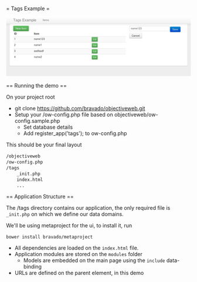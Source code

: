 = Tags Example =

![Tags](assets/screenshot.png)

== Running the demo ==

On your project root

* git clone https://github.com/bravado/objectiveweb.git
* Setup your /ow-config.php file based on objectiveweb/ow-config.sample.php
    * Set database details
    * Add register_app('tags'); to ow-config.php

This should be your final layout

    /objectiveweb
    /ow-config.php
    /tags
        _init.php
        index.html
        ...

== Application Structure ==

The /tags directory contains our application, the only required file is `_init.php` on which we define our data domains.

We'll be using metaproject for the ui, to install it, run

    bower install bravado/metaproject

* All dependencies are loaded on the `index.html` file.
* Application modules are stored on the `modules` folder
    * Models are embedded on the main page using the `include` data-binding
* URLs are defined on the parent element, in this demo
    <div class="container page" data-bind="include: 'modules/items.html', url : 'items'"></div>

